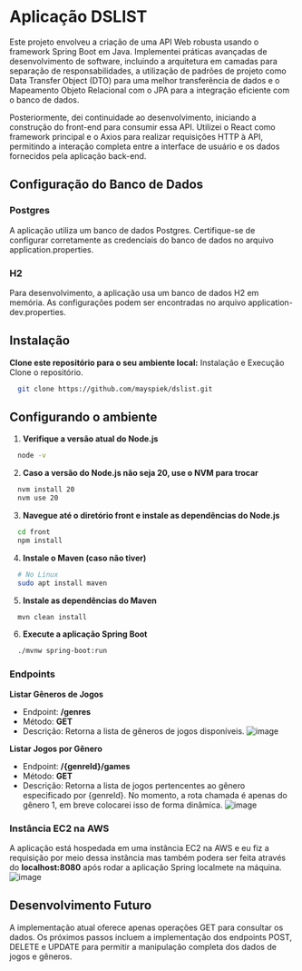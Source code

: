 # Aplicação DSLIST
Este projeto envolveu a criação de uma API Web robusta usando o framework Spring Boot em Java. Implementei práticas avançadas de desenvolvimento de software, incluindo a arquitetura em camadas para separação de responsabilidades, a utilização de padrões de projeto como Data Transfer Object (DTO) para uma melhor transferência de dados e o Mapeamento Objeto Relacional com o JPA para a integração eficiente com o banco de dados.

Posteriormente, dei continuidade ao desenvolvimento, iniciando a construção do front-end para consumir essa API. Utilizei o React como framework principal e o Axios para realizar requisições HTTP à API, permitindo a interação completa entre a interface de usuário e os dados fornecidos pela aplicação back-end.








## Configuração do Banco de Dados
### Postgres
A aplicação utiliza um banco de dados Postgres. Certifique-se de configurar corretamente as credenciais do banco de dados no arquivo application.properties.

### H2
Para desenvolvimento, a aplicação usa um banco de dados H2 em memória. As configurações podem ser encontradas no arquivo application-dev.properties.


## Instalação

__Clone este repositório para o seu ambiente local:__
Instalação e Execução
Clone o repositório.

```bash
  git clone https://github.com/mayspiek/dslist.git
```

## Configurando o ambiente
1. __Verifique a versão atual do Node.js__
```bash
  node -v
```

2. __Caso a versão do Node.js não seja 20, use o NVM para trocar__
```bash
  nvm install 20
  nvm use 20
```

3. __Navegue até o diretório front e instale as dependências do Node.js__
```bash
  cd front
  npm install
```
4. __Instale o Maven (caso não tiver)__
```bash
  # No Linux
  sudo apt install maven
```

5. __Instale as dependências do Maven__
```bash
  mvn clean install
```

6. __Execute a aplicação Spring Boot__
```bash
  ./mvnw spring-boot:run
```

### Endpoints
__Listar Gêneros de Jogos__
- Endpoint: __/genres__
- Método: __GET__
- Descrição: Retorna a lista de gêneros de jogos disponíveis.
![image](https://github.com/mayspiek/dslist/assets/79992764/8c140101-9c8a-42f9-a0ee-4f0a50494b41)


  
__Listar Jogos por Gênero__
- Endpoint: __/{genreId}/games__
- Método: __GET__
- Descrição: Retorna a lista de jogos pertencentes ao gênero especificado por {genreId}. No momento, a rota chamada é apenas do gênero 1, em breve colocarei isso de forma dinâmica.
![image](https://github.com/mayspiek/dslist/assets/79992764/e7231a10-fdee-4d6c-be81-fecafccb891b)



### Instância EC2 na AWS
A aplicação está hospedada em uma instância EC2 na AWS e eu fiz a requisição por meio dessa instância mas também podera ser feita através do __localhost:8080__ após rodar a aplicação Spring localmete na máquina.
![image](https://github.com/mayspiek/dslist/assets/79992764/75452017-c0de-46a1-aed1-ae8ee459d4ed)


## Desenvolvimento Futuro
A implementação atual oferece apenas operações GET para consultar os dados. Os próximos passos incluem a implementação dos endpoints POST, DELETE e UPDATE para permitir a manipulação completa dos dados de jogos e gêneros.
